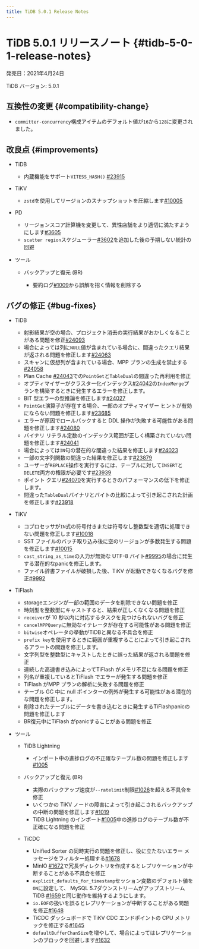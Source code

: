 ```yaml
---
title: TiDB 5.0.1 Release Notes
---
```


# TiDB 5.0.1 リリースノート {#tidb-5-0-1-release-notes}

発売日：2021年4月24日

TiDB バージョン: 5.0.1

## 互換性の変更 {#compatibility-change}

-   `committer-concurrency`構成アイテムのデフォルト値が`16`から`128`に変更されました。

## 改良点 {#improvements}

-   TiDB

    -   内蔵機能をサポート`VITESS_HASH()` [#23915](https://github.com/pingcap/tidb/pull/23915)

-   TiKV

    -   `zstd`を使用してリージョンのスナップショットを圧縮します[#10005](https://github.com/tikv/tikv/pull/10005)

-   PD

    -   リージョンスコア計算機を変更して、異性店舗をより適切に満たすようにします[#3605](https://github.com/pingcap/pd/pull/3605)
    -   `scatter region`スケジューラー[#3602](https://github.com/pingcap/pd/pull/3602)を追加した後の予期しない統計の回避

-   ツール

    -   バックアップと復元 (BR)

        -   要約ログ[#1009](https://github.com/pingcap/br/pull/1009)から誤解を招く情報を削除する

## バグの修正 {#bug-fixes}

-   TiDB

    -   射影結果が空の場合、プロジェクト消去の実行結果がおかしくなることがある問題を修正[#24093](https://github.com/pingcap/tidb/pull/24093)
    -   場合によっては列に`NULL`値が含まれている場合に、間違ったクエリ結果が返される問題を修正します[#24063](https://github.com/pingcap/tidb/pull/24063)
    -   スキャンに仮想列が含まれている場合、MPP プランの生成を禁止する[#24058](https://github.com/pingcap/tidb/pull/24058)
    -   Plan Cache [#24043](https://github.com/pingcap/tidb/pull/24043)での`PointGet`と`TableDual`の間違った再利用を修正
    -   オプティマイザーがクラスター化インデックス[#24042](https://github.com/pingcap/tidb/pull/24042)の`IndexMerge`プランを構築するときに発生するエラーを修正します。
    -   BIT 型エラーの型推論を修正します[#24027](https://github.com/pingcap/tidb/pull/24027)
    -   `PointGet`演算子が存在する場合、一部のオプティマイザー ヒントが有効にならない問題を修正します[#23685](https://github.com/pingcap/tidb/pull/23685)
    -   エラーが原因でロールバックすると DDL 操作が失敗する可能性がある問題を修正します[#24080](https://github.com/pingcap/tidb/pull/24080)
    -   バイナリ リテラル定数のインデックス範囲が正しく構築されていない問題を修正します[#24041](https://github.com/pingcap/tidb/pull/24041)
    -   場合によっては`IN`句の潜在的な間違った結果を修正します[#24023](https://github.com/pingcap/tidb/pull/24023)
    -   一部の文字列関数の間違った結果を修正します[#23879](https://github.com/pingcap/tidb/pull/23879)
    -   ユーザーが`REPLACE`操作を実行するには、テーブルに対して`INSERT`と`DELETE`両方の権限が必要です[#23939](https://github.com/pingcap/tidb/pull/23939)
    -   ポイント クエリ[#24070](https://github.com/pingcap/tidb/pull/24070)を実行するときのパフォーマンスの低下を修正します。
    -   間違った`TableDual`バイナリとバイトの比較によって引き起こされた計画を修正します[#23918](https://github.com/pingcap/tidb/pull/23918)

-   TiKV

    -   コプロセッサが`IN`式の符号付きまたは符号なし整数型を適切に処理できない問題を修正します[#10018](https://github.com/tikv/tikv/pull/10018)
    -   SST ファイルのバッチ取り込み後に空のリージョンが多数発生する問題を修正します[#10015](https://github.com/tikv/tikv/pull/10015)
    -   `cast_string_as_time`の入力が無効な UTF-8 バイト[#9995](https://github.com/tikv/tikv/pull/9995)の場合に発生する潜在的なpanicを修正します。
    -   ファイル辞書ファイルが破損した後、TiKV が起動できなくなるバグを修正[#9992](https://github.com/tikv/tikv/pull/9992)

-   TiFlash

    -   storageエンジンが一部の範囲のデータを削除できない問題を修正
    -   時刻型を整数型にキャストすると、結果が正しくなくなる問題を修正
    -   `receiver`が 10 秒以内に対応するタスクを見つけられないバグを修正
    -   `cancelMPPQuery`に無効なイテレータが存在する可能性がある問題を修正
    -   `bitwise`オペレータの挙動がTiDBと異なる不具合を修正
    -   `prefix key`を使用するときに範囲が重複することによって引き起こされるアラートの問題を修正します。
    -   文字列型を整数型にキャストしたときに誤った結果が返される問題を修正
    -   連続した高速書き込みによってTiFlash がメモリ不足になる問題を修正
    -   列名が重複しているとTiFlash でエラーが発生する問題を修正
    -   TiFlash がMPP プランの解析に失敗する問題を修正
    -   テーブル GC 中に null ポインターの例外が発生する可能性がある潜在的な問題を修正します。
    -   削除されたテーブルにデータを書き込むときに発生するTiFlashpanicの問題を修正します
    -   BR復元中にTiFlash がpanicすることがある問題を修正

-   ツール

    -   TiDB Lightning

        -   インポート中の進捗ログの不正確なテーブル数の問題を修正します[#1005](https://github.com/pingcap/br/pull/1005)

    -   バックアップと復元 (BR)

        -   実際のバックアップ速度が`--ratelimit`制限[#1026](https://github.com/pingcap/br/pull/1026)を超える不具合を修正
        -   いくつかの TiKV ノードの障害によって引き起こされるバックアップの中断の問題を修正します[#1019](https://github.com/pingcap/br/pull/1019)
        -   TiDB Lightning のインポート[#1005](https://github.com/pingcap/br/pull/1005)中の進捗ログのテーブル数が不正確になる問題を修正

    -   TiCDC

        -   Unified Sorter の同時実行の問題を修正し、役に立たないエラー メッセージをフィルター処理する[#1678](https://github.com/pingcap/tiflow/pull/1678)
        -   MinIO [#1672](https://github.com/pingcap/tiflow/pull/1672)で冗長ディレクトリを作成するとレプリケーションが中断することがある不具合を修正
        -   `explicit_defaults_for_timestamp`セッション変数のデフォルト値を`ON`に設定して、 MySQL 5.7ダウンストリームがアップストリーム TiDB [#1659](https://github.com/pingcap/tiflow/pull/1659)と同じ動作を維持するようにします。
        -   `io.EOF`の扱いを誤るとレプリケーションが中断することがある問題を修正[#1648](https://github.com/pingcap/tiflow/pull/1648)
        -   TiCDC ダッシュボードで TiKV CDC エンドポイントの CPU メトリックを修正する[#1645](https://github.com/pingcap/tiflow/pull/1645)
        -   `defaultBufferChanSize`を増やして、場合によってはレプリケーションのブロックを回避します[#1632](https://github.com/pingcap/tiflow/pull/1632)
